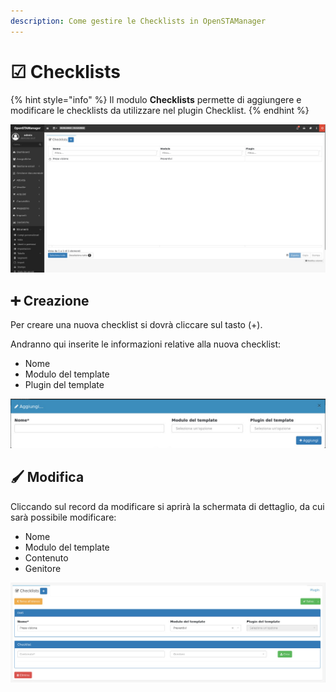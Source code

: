 ```yaml
---
description: Come gestire le Checklists in OpenSTAManager
---
```


# ☑ Checklists

{% hint style="info" %}
Il modulo **Checklists** permette di aggiungere e modificare le checklists da utilizzare nel plugin Checklist.
{% endhint %}

![](<../../../.gitbook/assets/image (537).png>)

## ➕ Creazione

Per creare una nuova checklist si dovrà cliccare sul tasto (+).

Andranno qui inserite le informazioni relative alla nuova checklist:

* Nome
* Modulo del template
* Plugin del template

![](<../../../.gitbook/assets/image (496).png>)

## 🖌️ Modifica

Cliccando sul record da modificare si aprirà la schermata di dettaglio, da cui sarà possibile modificare:

* Nome
* Modulo del template
* Contenuto
* Genitore

![](<../../../.gitbook/assets/image (609).png>)
